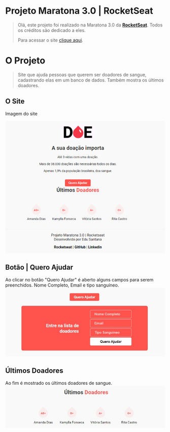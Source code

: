 # Projeto Maratona 3.0 | RocketSeat

> Olá, este projeto foi realizado na Maratona 3.0 da **[RocketSeat](https://www.rocketseat.com.br/)**.
Todos os créditos são dedicado a eles.</p>
Para acessar o site [clique aqui](https://edusf90.github.io/maratona-3.0/).

# O Projeto

>Site que ajuda pessoas que querem ser doadores de sangue, cadastrando elas em um banco de dados.
> Também mostra os últimos doadores.

## O Site

Imagem do site

![](/img/md/001.png 'Imagem do Site | Doação de Sangue')

## Botão | Quero Ajudar

Ao clicar no botão "Quero Ajudar" é aberto alguns campos para serem preenchidos.
Nome Completo, Email e tipo sanguíneo.<br>
!['imagemQueroAjudar'](/img/md/n2.jpg 'Imagem Quero Ajudar')

## Últimos Doadores

Ao fim é mostrado os últimos doadores de sangue.
![Imagem dos últimos doadores](/img/md/n3.jpg 'Imagem dos últimos doadores')

